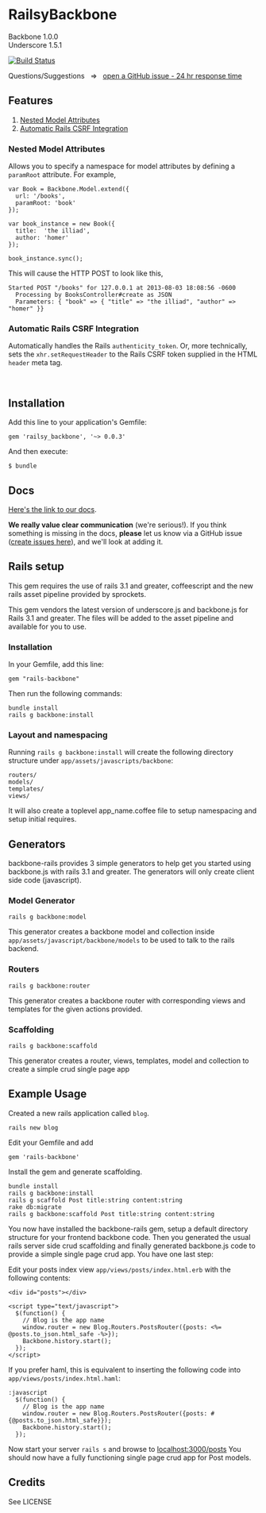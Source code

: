 # RailsyBackbone
Backbone 1.0.0  
Underscore 1.5.1

[![Build Status](https://travis-ci.org/westonplatter/railsy_backbone.png?branch=master)](https://travis-ci.org/westonplatter/railsy_backbone)

Questions/Suggestions &nbsp; => &nbsp; [open a GitHub issue - 24 hr response time](https://github.com/westonplatter/railsy_backbone/issues/new)

## Features

1. [Nested Model Attributes](#nested-model-attributes)
2. [Automatic Rails CSRF Integration](#automatic-rails-csrf-integration)

### Nested Model Attributes
Allows you to specify a namespace for model attributes by defining a  ```paramRoot```  attribute. For example, 

    var Book = Backbone.Model.extend({ 
      url: '/books',
      paramRoot: 'book'
    });

    var book_instance = new Book({ 
      title:  'the illiad', 
      author: 'homer'
    });

    book_instance.sync();

This will cause the HTTP POST to look like this, 

    Started POST "/books" for 127.0.0.1 at 2013-08-03 18:08:56 -0600
      Processing by BooksController#create as JSON
      Parameters: { "book" => { "title" => "the illiad", "author" => "homer" }}


### Automatic Rails CSRF Integration
Automatically handles the Rails `authenticity_token`. Or, more technically, sets the  `xhr.setRequestHeader`  to the Rails CSRF token supplied in the HTML `header` meta tag.

<br>

## Installation

Add this line to your application's Gemfile:

    gem 'railsy_backbone', '~> 0.0.3'

And then execute:

    $ bundle

## Docs

[Here's the link to our docs](http://westonplatter.github.io/railsy_backbone/).

__We really value clear communication__ (we're serious!). If you think something is missing in the docs, __please__ let us know via a GitHub issue ([create issues here](https://github.com/westonplatter/railsy_backbone/issues)), and we'll look at adding it. 

## Rails setup
This gem requires the use of rails 3.1 and greater, coffeescript and the new rails asset pipeline provided by sprockets.

This gem vendors the latest version of underscore.js and backbone.js for Rails 3.1 and greater. The files will be added to the asset pipeline and available for you to use. 
    
### Installation

In your Gemfile, add this line:

    gem "rails-backbone"
  
Then run the following commands:

    bundle install
    rails g backbone:install

### Layout and namespacing

Running `rails g backbone:install` will create the following directory structure under `app/assets/javascripts/backbone`:
  
    routers/
    models/
    templates/
    views/
    
It will also create a toplevel app_name.coffee file to setup namespacing and setup initial requires.
    
## Generators
backbone-rails provides 3 simple generators to help get you started using backbone.js with rails 3.1 and greater. 
The generators will only create client side code (javascript).

### Model Generator

    rails g backbone:model
    
This generator creates a backbone model and collection inside `app/assets/javascript/backbone/models` to be used to talk to the rails backend.

### Routers
    
    rails g backbone:router
    
This generator creates a backbone router with corresponding views and templates for the given actions provided.

### Scaffolding

    rails g backbone:scaffold
    
This generator creates a router, views, templates, model and collection to create a simple crud single page app

## Example Usage

Created a new rails application called `blog`.

    rails new blog

Edit your Gemfile and add

    gem 'rails-backbone'

Install the gem and generate scaffolding.

    bundle install
    rails g backbone:install
    rails g scaffold Post title:string content:string
    rake db:migrate
    rails g backbone:scaffold Post title:string content:string
    
You now have installed the backbone-rails gem, setup a default directory structure for your frontend backbone code. 
Then you generated the usual rails server side crud scaffolding and finally generated backbone.js code to provide a simple single page crud app.
You have one last step:

Edit your posts index view `app/views/posts/index.html.erb` with the following contents:

    <div id="posts"></div>

    <script type="text/javascript">
      $(function() {
        // Blog is the app name
        window.router = new Blog.Routers.PostsRouter({posts: <%= @posts.to_json.html_safe -%>});
        Backbone.history.start();
      });
    </script>
    
If you prefer haml, this is equivalent to inserting the following code into `app/views/posts/index.html.haml`:

    :javascript
      $(function() {
        // Blog is the app name
        window.router = new Blog.Routers.PostsRouter({posts: #{@posts.to_json.html_safe}});
        Backbone.history.start();
      });

    
Now start your server `rails s` and browse to [localhost:3000/posts](http://localhost:3000/posts)
You should now have a fully functioning single page crud app for Post models.

## Credits
See LICENSE

